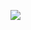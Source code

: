 ![](https://github-readme-stats.vercel.app/api/top-langs/?username=RRRRR0204&theme=dark&layout=compact)
